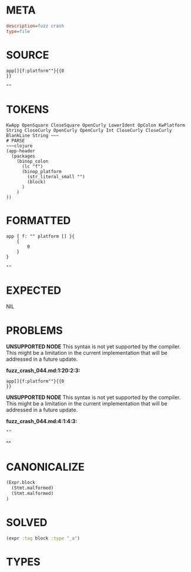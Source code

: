 # META
~~~ini
description=fuzz crash
type=file
~~~
# SOURCE
~~~roc
app[]{f:platform""}{{0
}}

""
~~~
# TOKENS
~~~text
KwApp OpenSquare CloseSquare OpenCurly LowerIdent OpColon KwPlatform String CloseCurly OpenCurly OpenCurly Int CloseCurly CloseCurly BlankLine String ~~~
# PARSE
~~~clojure
(app-header
  (packages
    (binop_colon
      (lc "f")
      (binop_platform
        (str_literal_small "")
        (block)
      )
    )
))
~~~
# FORMATTED
~~~roc
app { f: "" platform [] }{
	{
		0
	}
}

""
~~~
# EXPECTED
NIL
# PROBLEMS
**UNSUPPORTED NODE**
This syntax is not yet supported by the compiler.
This might be a limitation in the current implementation that will be addressed in a future update.

**fuzz_crash_044.md:1:20:2:3:**
```roc
app[]{f:platform""}{{0
}}
```


**UNSUPPORTED NODE**
This syntax is not yet supported by the compiler.
This might be a limitation in the current implementation that will be addressed in a future update.

**fuzz_crash_044.md:4:1:4:3:**
```roc
""
```
^^


# CANONICALIZE
~~~clojure
(Expr.block
  (Stmt.malformed)
  (Stmt.malformed)
)
~~~
# SOLVED
~~~clojure
(expr :tag block :type "_a")
~~~
# TYPES
~~~roc
~~~
